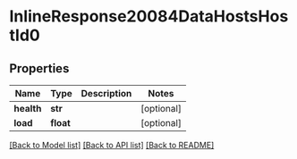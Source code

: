 # InlineResponse20084DataHostsHostId0

## Properties
Name | Type | Description | Notes
------------ | ------------- | ------------- | -------------
**health** | **str** |  | [optional] 
**load** | **float** |  | [optional] 

[[Back to Model list]](../README.md#documentation-for-models) [[Back to API list]](../README.md#documentation-for-api-endpoints) [[Back to README]](../README.md)

